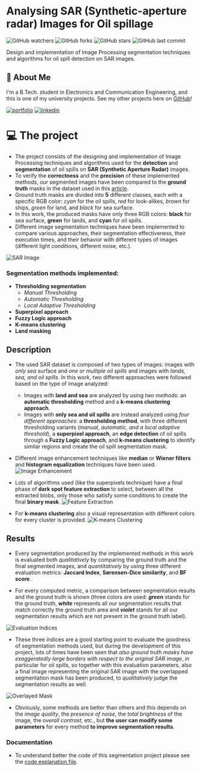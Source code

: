 # Analysing SAR (Synthetic-aperture radar) Images for Oil spillage

![GitHub watchers](https://img.shields.io/github/watchers/HarishDeepak/Analysing-SAR-Synthetic-Aperture-Radar-Images-for-Oil-spillage?style=social)
![GitHub forks](https://img.shields.io/github/forks/HarishDeepak/Analysing-SAR-Synthetic-Aperture-Radar-Images-for-Oil-spillage?style=social)
![GitHub stars](https://img.shields.io/github/stars/HarishDeepak?style=social)
![GitHub last commit](https://img.shields.io/github/last-commit/HarishDeepak/Analysing-SAR-Synthetic-Aperture-Radar-Images-for-Oil-spillage)

Design and implementation of Image Processing segmentation techniques and algorithms for oil spill detection on SAR images.

## 🚀 About Me
I'm a B.Tech. student in Electronics and Communication Engineering, and this is one of my university projects.
See my other projects here on [GitHub](https://github.com/HarishDeepak)!

[![portfolio](https://img.shields.io/badge/my_portfolio-000?style=for-the-badge&logo=ko-fi&logoColor=white)](https://HarishDeepak.github.io)
[![linkedin](https://img.shields.io/badge/linkedin-0A66C2?style=for-the-badge&logo=linkedin&logoColor=white)](https://www.linkedin.com/in/harishdeepak/)

# 💻 The project

- The project consists of the designing and implementation of Image Processing techniques and algorithms used for the **detection** and **segmentation** of oil spills on **SAR (Synthetic Aperture Radar)** images.
- To verify the **correctness** and the **precision** of these implemented methods, our segmented images have been compared to the **ground truth** masks in the dataset used in this [article](https://www.researchgate.net/publication/334715725_Oil_Spill_Identification_from_Satellite_Images_Using_Deep_Neural_Networks).
- Ground truth masks are divided into **5** different classes, each with a specific RGB color: *cyan* for the oil spills, *red* for look-alikes, *brown* for ships, *green* for land, and *black* for sea surface.
- In this work, the produced masks have only three RGB colors: **black** for sea surface, **green** for lands, and **cyan** for oil spills.
- Different image segmentation techniques have been implemented to compare various approaches, their segmentation effectiveness, their execution times, and their behavior with different types of images (different light conditions, different noise, etc.).

![SAR Image](https://user-images.githubusercontent.com/96207365/183258716-74fe57a6-8c97-4d98-97e3-ff2ea7b8d79a.jpg)

### Segmentation methods implemented:
- **Thresholding segmentation**
  - *Manual Thresholding*
  - *Automatic Thresholding*
  - *Local Adaptive Thresholding*
- **Superpixel approach**
- **Fuzzy Logic approach**
- **K-means clustering**
- **Land masking**

## Description

- The used SAR dataset is composed of two types of images: images with *only sea* surface and *one or multiple oil spills* and images with *lands, sea, and oil spills.* In this work, two different approaches were followed based on the type of image analyzed:
  - Images with **land and sea** are analyzed by using *two methods*: an **automatic thresholding** method and a **k-means clustering approach**.
  - Images with **only sea and oil spills** are instead analyzed using *four different approaches*: a **thresholding method**, with three different thresholding variants (*manual, automatic, and a local adaptive threshold*), a **superpixel approach**, an **edge detection** of oil spills through a **Fuzzy Logic approach**, and **k-means clustering** to identify similar regions and create the oil spill segmentation mask.

- Different image enhancement techniques like **median** or **Wiener filters** and **histogram equalization** techniques have been used.
![Image Enhancement](https://user-images.githubusercontent.com/96207365/183258816-0881c834-f437-41d3-a101-a8582dba555a.jpg)

- Lots of algorithms used (like the superpixels technique) have a final phase of **dark spot feature extraction** to select, between all the extracted blobs, only those who satisfy some conditions to create the final **binary mask**.
![Feature Extraction](https://user-images.githubusercontent.com/96207365/183258954-a0a04656-32d4-42a1-9884-b0668dc1b379.jpg)

- For **k-means clustering** also a visual representation with different colors for every cluster is provided.
![K-means Clustering](https://user-images.githubusercontent.com/96207365/183259085-7a9be686-348b-4d3c-b775-c34ce0133a80.jpg)

## Results
- Every segmentation produced by the implemented methods in this work is evaluated both *qualitatively* by comparing the ground truth and the final segmented images, and *quantitatively* by using three different evaluation metrics: **Jaccard Index**, **Sørensen-Dice similarity**, and **BF score**.

- For every computed metric, a comparison between segmentation results and the ground truth is shown (three colors are used: ***green*** stands for the ground truth, ***white*** represents all our segmentation results that match correctly the ground truth area and ***violet*** stands for all our segmentation results which are not present in the ground truth label).

![Evaluation Indices](https://user-images.githubusercontent.com/96207365/185741928-d8a9379d-d6f7-490b-8694-4d1b32435daf.jpg)

- These three indices are a good starting point to evaluate the goodness of segmentation methods used, but during the development of this project, lots of times have been seen that *also ground truth masks have exaggeratedly large borders with respect to the original SAR image*, in particular for oil spills, so together with this evaluation parameters, also a final image representing the original SAR image with the overlapped segmentation mask has been produced, to *qualitatively* judge the segmentation results as well.

![Overlayed Mask](https://user-images.githubusercontent.com/96207365/185742093-b89e98e3-aa9e-43fa-9b67-394317a99cc7.jpg)

- Obviously, some methods are better than others and this depends on the *image quality*, the *presence of noise*, the *total brightness* of the image, the *overall contrast*, etc., but **the user can modify some parameters** for every method **to improve segmentation results**.

### Documentation

- To understand better the code of this segmentation project please see the [code explanation file](https://github.com/HarishDeepak/Analysing-SAR-Synthetic-Aperture-Radar-Images-for-Oil-spillage/blob/main/Code%20explanation%20(technical%20implementation).pdf).


